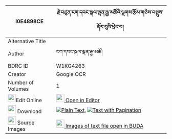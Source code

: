 |I0E4898CE|རྗེ་བཙུན་ངག་དབང་སྐལ་ལྡན་རྒྱ་མཚོའི་ལྗགས་རྩོམ་གཅེས་བསྡུས་ནོར་བུའི་ཕྲེང་བ། 
| --- | --- 
|Alternative Title |
|Author| ངག་དབང་སྐལ་ལྡན་རྒྱ་མཚོ།
|BDRC ID | W1KG4263
|Creator | Google OCR
|Number of Volumes| 1
|<img width="25" src="https://img.icons8.com/color/25/000000/edit-property.png">Edit Online| [<img width="25" src="https://avatars.githubusercontent.com/u/45091458?s=200&v=4"> Open in Editor](http://editor.openpecha.org/I0E4898CE)
|<img width="25" src="https://img.icons8.com/fluent/48/000000/download-2.png"/>  Download | [![](https://img.icons8.com/color/20/000000/txt.png)Plain Text](https://github.com/Openpecha/I0E4898CE/releases/download/v1/jetsun_ngawang_kalden_gyatso_i_plain_I0E4898CE.zip), [![](https://img.icons8.com/color/20/000000/txt.png)Text with Pagination](https://github.com/Openpecha/I0E4898CE/releases/download/v1/jetsun_ngawang_kalden_gyatso_i_pages_I0E4898CE.zip)
|<img width="25" src="https://img.icons8.com/plasticine/100/000000/pictures-folder.png"/>  Source Images | [<img width="25" src="https://library.bdrc.io/icons/BUDA-small.svg"> Images of text file open in BUDA](https://library.bdrc.io/show/bdr:W1KG4263)
